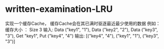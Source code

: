 # written-examination-LRU

实现一个缓存Cache， 缓存Cache会在其已满时驱逐最近最少使用的数据
例如：
缓存大小 ： Size 3
输入: Data ("key1", "1"), Data ("key2", "2"), Data ("key3", "3"),  Get "key1",  Put ("key4", "4")
输出: [("key4", "4"), ("key1", "1"), ("key3", "3")]
